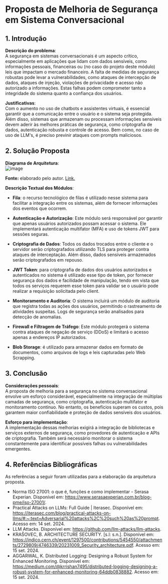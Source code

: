 # Proposta de Melhoria de Segurança em Sistema Conversacional

## 1. Introdução

**Descrição do problema**:  
A segurança em sistemas conversacionais é um aspecto crítico, especialmente em aplicações que lidam com dados sensíveis, como informações pessoais, financeiras ou (no caso do projeto deste módulo) leis que impactam o mercado financeiro. A falta de medidas de segurança robustas pode levar a vulnerabilidades, como ataques de intercepção de dados, ataques de injeção, violações de privacidade e acesso não autorizado a informações. Estas falhas podem comprometer tanto a integridade do sistema quanto a confiança dos usuários.

**Justificativas**:  
Com o aumento no uso de chatbots e assistentes virtuais, é essencial garantir que a comunicação entre o usuário e o sistema seja protegida. Além disso, sistemas que armazenam ou processam informações sensíveis devem aderir às melhores práticas de segurança, como criptografia de dados, autenticação robusta e controle de acesso. Bem como, no caso de uso de LLM's, é preciso previnir ataques com prompts maliciosos.

## 2. Solução Proposta

**Diagrama de Arquitetura**:  
![image](https://github.com/user-attachments/assets/4245747b-912e-4eeb-a522-89e4c3a89db2)
<p><b>Fonte:</b> elaborado pelo autor. <a href="https://miro.com/app/board/uXjVLfcpC1Y=/?share_link_id=691554274221">Link.</a></p>

**Descrição Textual dos Módulos**:

- **Fila**: o recurso tecnológico de filas é utilizado nesse sistema para facilitar a integração entre os sistemas, além de fornecer informações dos eventos que ocorrem.
  
- **Autenticação e Autorização**: Este módulo será responsável por garantir que apenas usuários autorizados possam acessar o sistema. Ele implementará autenticação multifator (MFA) e uso de tokens JWT para sessões seguras.
  
- **Criptografia de Dados**: Todos os dados trocados entre o cliente e o servidor serão criptografados utilizando TLS para proteger contra ataques de interceptação. Além disso, dados sensíveis armazenados serão criptografados em repouso.

- **JWT Token**: para criptografia de dados dos usuários autorizados e autenticados no sistema é utilizado esse tipo de token, por fornecer segurança dos dados e facilidade de manipulação, tendo em vista que todos os serviços requerem esse token para validar se o usuário pode realizar a requisição solicitada pelo client.
  
- **Monitoramento e Auditoria**: O sistema incluirá um módulo de auditoria que registra todas as ações dos usuários, permitindo o rastreamento de atividades suspeitas. Logs de segurança serão analisados para detecção de anomalias.
  
- **Firewall e Filtragem de Tráfego**: Este módulo protegerá o sistema contra ataques de negação de serviço (DDoS) e limitará o acesso apenas a endereços IP autorizados.

- **Blob Storage**: é utilizado para armazenar dados em formato de documentos, como arquivos de logs e leis capturadas pelo Web Scrapping.

## 3. Conclusão

**Considerações pessoais**:  
A proposta de melhoria para a segurança no sistema conversacional envolve um esforço considerável, especialmente na integração de múltiplas camadas de segurança, como criptografia, autenticação multifator e monitoramento contínuo. No entanto, os benefícios superam os custos, pois garantem maior confiabilidade e proteção de dados sensíveis dos usuários.

**Esforço para implementação**:  
A implementação dessas melhorias exigirá a integração de bibliotecas e serviços externos de segurança, como provedores de autenticação e APIs de criptografia. Também será necessário monitorar o sistema constantemente para identificar possíveis falhas ou vulnerabilidades emergentes.

## 4. Referências Bibliográficas

As referências a seguir foram utilizadas para a elaboração da arquitetura proposta.

- Norma ISO 27001: o que é, funções e como implementar - Serasa Experian. Disponível em: <https://www.serasaexperian.com.br/blog-pme/iso-27001/>.
- Practical Attacks on LLMs: Full Guide | Iterasec. Disponível em: <https://iterasec.com/blog/practical-attacks-on-llms/#:~:text=Adversarial%20attacks%2C%20such%20as%20prompt>. Acesso em: 14 set. 2024.
- LLM Attacks. Disponível em: <https://github.com/llm-attacks/llm-attacks>.
- KRAŠOVEC, B. ARCHITECTURE SECURITY. [s.l: s.n.]. Disponível em: <https://indico.cern.ch/event/1297500/contributions/5454550/attachments/2729809/4746339/20231009_Security_architecture.pdf>. Acesso em: 15 set. 2024.
- AGGARWAL, K. Distributed Logging: Designing a Robust System for Enhanced Monitoring. Disponível em: <https://medium.com/@krrishan7495/distributed-logging-designing-a-robust-system-for-enhanced-monitoring-64ddb0838882>. Acesso em: 15 set. 2024.
